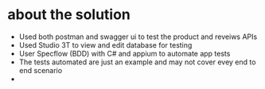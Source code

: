 # about the solution 
- Used both postman and swagger ui to test the product and reveiws APIs
- Used Studio 3T to view and edit database for testing 
- User Specflow (BDD) with C# and appium to automate app tests
- The tests automated are just an example and may not cover evey end to end scenario
- 
